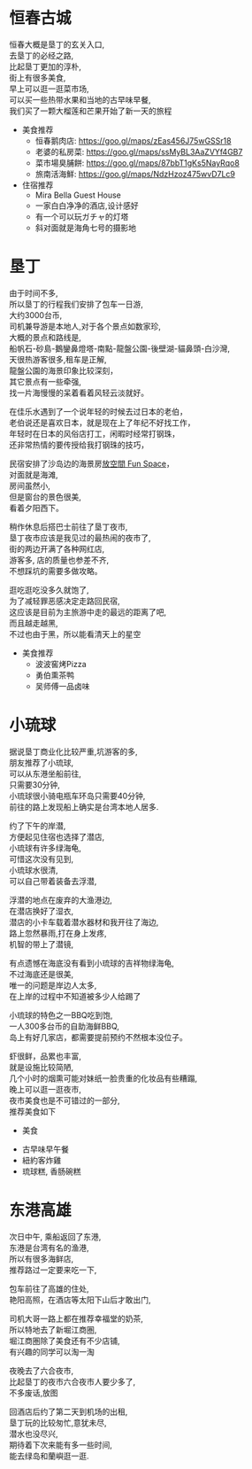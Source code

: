 # 恒春古城
恒春大概是垦丁的玄关入口,</br>
去垦丁的必经之路,</br>
比起垦丁更加的淳朴,</br>
街上有很多美食,</br>
早上可以逛一逛菜市场,</br>
可以买一些热带水果和当地的古早味早餐,</br>
我们买了一颗大榴莲和芒果开始了新一天的旅程</br>
* 美食推荐
  - 恒春鹅肉店: https://goo.gl/maps/zEas456J75wGSSr18
  - 老婆的私房菜: https://goo.gl/maps/ssMyBL3AaZVYf4GB7
  - 菜市場臭脯餅: https://goo.gl/maps/87bbT1gKs5NayRqo8
  - 旅南活海鮮: https://goo.gl/maps/NdzHzoz475wvD7Lc9
* 住宿推荐
  - Mira Bella Guest House
  - 一家白白净净的酒店,设计感好
  - 有一个可以玩ガチャ的灯塔
  - 斜对面就是海角七号的摄影地

# 垦丁
由于时间不多,</br>
所以垦丁的行程我们安排了包车一日游,</br>
大约3000台币,</br>
司机兼导游是本地人,对于各个景点如数家珍,</br>
大概的景点和路线是,</br>
船帆石-砂島-鵝鑾鼻燈塔-南點-龍盤公園-後壁湖-貓鼻頭-白沙灣,</br>
天很热游客很多,租车是正解,</br>
龍盤公園的海景印象比较深刻，</br>
其它景点有一些牵强,</br>
找一片海慢慢的呆着看着风轻云淡就好。</br>

在佳乐水遇到了一个说年轻的时候去过日本的老伯，</br>
老伯说还是喜欢日本，就是现在上了年纪不好找工作，</br>
年轻时在日本的风俗店打工，闲暇时经常打钢珠，</br>
还非常热情的要传授给我打钢珠的技巧，</br>

民宿安排了沙岛边的海景房[放空間 Fun Space](http://uukt.com.tw/kenting/332/online-booking)，</br>
对面就是海滩,</br>
房间虽然小,</br>
但是窗台的景色很美,</br>
看着夕阳西下。</br>

稍作休息后搭巴士前往了垦丁夜市,</br>
垦丁夜市应该是我见过的最热闹的夜市了,</br>
街的两边开满了各种网红店,</br>
游客多, 店的质量也参差不齐,</br>
不想踩坑的需要多做攻略。</br>

逛吃逛吃没多久就饱了,</br>
为了减轻罪恶感决定走路回民宿,</br>
这应该是目前为主旅游中走的最远的距离了吧,</br>
而且越走越黑,</br>
不过也由于黑，所以能看清天上的星空 </br>

* 美食推荐
  - 波波窖烤Pizza
  - 勇伯熏茶鸭
  - 吴师傅一品卤味
 
# 小琉球
据说垦丁商业化比较严重,坑游客的多,</br>
朋友推荐了小琉球,</br>
可以从东港坐船前往,</br>
只需要30分钟,</br>
小琉球很小骑电瓶车环岛只需要40分钟,</br>
前往的路上发现船上确实是台湾本地人居多.</br>

约了下午的岸潜,</br>
方便起见住宿也选择了潜店,</br>
小琉球有许多绿海龟,</br>
可惜这次没有见到,</br>
小琉球水很清,</br>
可以自己带着装备去浮潜,</br>

浮潜的地点在废弃的大渔港边,</br>
在潜店换好了湿衣,</br>
潜店的小卡车载着潜水器材和我开往了海边,</br>
路上忽然暴雨,打在身上发疼,</br>
机智的带上了潜镜,</br>

有点遗憾在海底没有看到小琉球的吉祥物绿海龟,</br>
不过海底还是很美,</br>
唯一的问题是岸边人太多,</br>
在上岸的过程中不知道被多少人给踢了</br>

小琉球的特色之一BBQ吃到饱,</br>
一人300多台币的自助海鲜BBQ,</br>
岛上有好几家店，都需要提前预约不然根本没位子。</br>

虾很鲜，品累也丰富,</br>
就是设施比较简陋,</br>
几个小时的烟熏可能对妹纸一脸贵重的化妆品有些糟蹋,</br>
晚上可以逛一逛夜市,</br>
夜市美食也是不可错过的一部分,</br>
推荐美食如下</br>
* 美食
 - 古早味早午餐
 - 紐約客炸雞
 - 琉球糕, 香肠碗糕

# 东港高雄
次日中午, 乘船返回了东港,</br>
东港是台湾有名的渔港,</br>
所以有很多海鲜店,</br>
推荐路过一定要来吃一下,</br>

包车前往了高雄的住处,</br>
艳阳高照，在酒店等太阳下山后才敢出门,</br>

司机大哥一路上都在推荐幸福堂的奶茶,</br>
所以特地去了新堀江商圏,</br>
堀江商圏除了美食还有不少店铺,</br>
有兴趣的同学可以淘一淘</br>

夜晚去了六合夜市,</br>
比起垦丁的夜市六合夜市人要少多了,</br>
不多废话,放图</br>

回酒店后约了第二天到机场的出租,</br>
垦丁玩的比较匆忙,意犹未尽,</br>
潜水也没尽兴,</br>
期待着下次来能有多一些时间,</br>
能去绿岛和蘭嶼逛一逛.</br>
